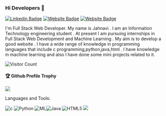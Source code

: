 ### Hi Developers 👋
[![Linkedin Badge](https://img.shields.io/badge/-Jahnavi-blue?style=flat-square&logo=Linkedin&logoColor=white&link=https://www.linkedin.com/in/aakash--01629954/)](https://www.linkedin.com/in/rajagopal-jahnavi-0692b1232/)
[![Website Badge](https://img.shields.io/badge/WebSite-Jahnavi-green)](https://rajagopaljahnavi.github.io/JahnaviProfile/)
[![Website Badge](https://img.shields.io/badge/StackOverflow-Jahnavi-yellow)](https://stackoverflow.com/users/18259265/jahnavi)

I'm
Full Stack Web Developer.
My name is Jahnavi . I am an Information Technology engineering student . At present I am pursuing internships in Full Stack Web Development and Machine Learning . My aim is to develop a good website . I have a wide range of knowledge in programming languages that include c programming,python,java,html . I have knowledge in machine learning and also I have done some mini projects related to it. 


![Visitor Count](https://profile-counter.glitch.me/RajagopalJahnavi/count.svg)

<div>
  <h4>🏆 Github Profile Trophy</h4>
  <a href="https://github.com/ryo-ma/github-profile-trophy">
    <img src="https://github-profile-trophy.vercel.app/?username=RajagopalJahnavi&column=7"/>
  </a>
</div>

Languages and Tools: 

<img alt="c" src="https://img.shields.io/badge/c-%23FF26BE.svg?style=flat-square&logo=c&logoColor=white"/> <img alt="Python" src="https://img.shields.io/badge/-Python-black?logo=Python&style=social"/> <img alt="ML" src="https://img.shields.io/badge/ML-%2300f.svg?style=flat-square&logo=ML&logoColor=white"/><img alt="Java" src="https://img.shields.io/badge/java-%23ED8B00.svg?style=flat-square&logo=java&logoColor=white"/> <img alt="HTML5" src="https://img.shields.io/badge/html5-%23E34F26.svg?style=flat-square&logo=html5&logoColor=white"/> 
![](https://activity-graph.herokuapp.com/graph?username=RajagopalJahnavi&theme=react-dark&area=true)
<!--
**RajagopalJahnavi/RajagopalJahnavi** is a ✨ _special_ ✨ repository because its `README.md` (this file) appears on your GitHub profile.

Here are some ideas to get you started:

- 🔭 I’m currently working on ...
- 🌱 I’m currently learning ...
- 👯 I’m looking to collaborate on ...
- 🤔 I’m looking for help with ...
- 💬 Ask me about ...
- 📫 How to reach me: ...
- 😄 Pronouns: ...
- ⚡ Fun fact: .....

-->
